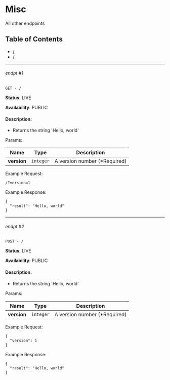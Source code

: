 # Misc

All other endpoints

## Table of Contents
- [/](#endpt-1)
- [/](#endpt-2)

___
###### endpt #1
```
GET - /
```

**Status**: LIVE

**Availability**: PUBLIC

#### Description:
- Returns the string 'Hello, world'

Params:

| Name | Type | Description |
|--|--|--|
| **version** | `integer` | A version number (*Required)


Example Request:
```
/?version=1
```

Example Response:
```
{
  "result": "Hello, world"
}
```
___
###### endpt #2
```
POST - /
```

**Status**: LIVE

**Availability**: PUBLIC

#### Description:
- Returns the string 'Hello, world'

Params:

| Name | Type | Description |
|--|--|--|
| **version** | `integer` | A version number (*Required)


Example Request:
```
{
  "version": 1
}
```

Example Response:
```
{
  "result": "Hello, world"
}
```
